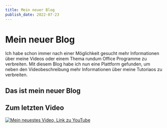 ```yaml
---
title: Mein neuer Blog
publish_date: 2022-07-23
---
```


# Mein neuer Blog

Ich habe schon immer nach einer Möglichkeit gesucht mehr Informationen über meine Videos oder einem Thema rundum Office Programme zu verbreiten. Mit diesem Blog habe ich nun eine Plattform gefunden, um neben den Videobeschreibung mehr Informationen über meine Tutoriaos zu verbreiten.

## Das ist mein neuer Blog

## Zum letzten Video

[![Mein neuestes Video, Link zu YouTube](http://img.youtube.com/vi/_2M7qo1hWug/0.jpg)](http://www.youtube.com/watch?v=_2M7qo1hWug)
